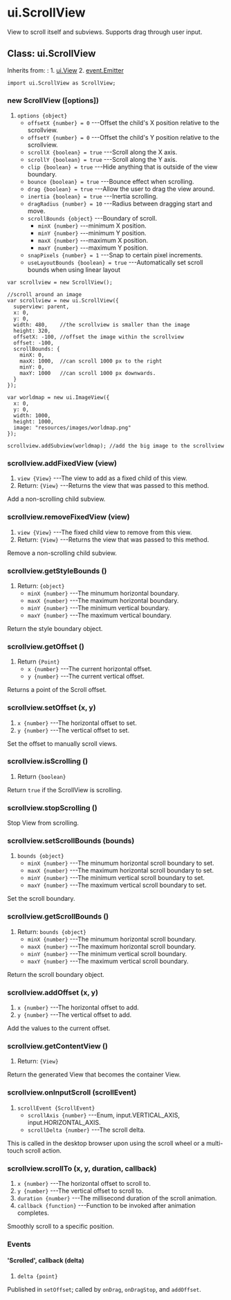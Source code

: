 # ui.ScrollView

View to scroll itself and subviews. Supports
drag through user input.

## Class: ui.ScrollView

Inherits from:
:    1. [ui.View](./ui-view.html)
     2. [event.Emitter](./event.html#class-event.emitter)

~~~
import ui.ScrollView as ScrollView;
~~~

### new ScrollView ([options])
1. `options {object}`
	* `offsetX {number} = 0` ---Offset the child's X position relative to the scrollview.
	* `offsetY {number} = 0` ---Offset the child's Y position relative to the scrollview.
	* `scrollX {boolean} = true` ---Scroll along the X axis.
	* `scrollY {boolean} = true` ---Scroll along the Y axis.
	* `clip {boolean} = true` ---Hide anything that is outside of the view boundary.
	* `bounce {boolean} = true` ---Bounce effect when scrolling.
	* `drag {boolean} = true` ---Allow the user to drag the view around.
	* `inertia {boolean} = true` ---Inertia scrolling.
	* `dragRadius {number} = 10` ---Radius between dragging start and move.
	* `scrollBounds {object}` ---Boundary of scroll.
		* `minX {number}` ---minimum X position.
		* `minY {number}` ---minimum Y position.
		* `maxX {number}` ---maximum X position.
		* `maxY {number}` ---maximum Y position.
	* `snapPixels {number} = 1` ---Snap to certain pixel increments.
	* `useLayoutBounds {boolean} = true` ---Automatically set scroll bounds when using linear layout

~~~
var scrollview = new ScrollView();
~~~

~~~
//scroll around an image
var scrollview = new ui.ScrollView({
  superview: parent,
  x: 0,
  y: 0,
  width: 480,    //the scrollview is smaller than the image
  height: 320,
  offsetX: -100, //offset the image within the scrollview
  offset: -100,
  scrollBounds: {
    minX: 0,
    maxX: 1000,  //can scroll 1000 px to the right
    minY: 0,
    maxY: 1000   //can scroll 1000 px downwards.
  }
});

var worldmap = new ui.ImageView({
  x: 0,
  y: 0,
  width: 1000,
  height: 1000,
  image: "resources/images/worldmap.png"
});

scrollview.addSubview(worldmap); //add the big image to the scrollview
~~~

### scrollview.addFixedView (view)
1. `view {View}` ---The view to add as a fixed child of this view.
2. Return: `{View}` ---Returns the view that was passed to this method.

Add a non-scrolling child subview.

### scrollview.removeFixedView (view)
1. `view {View}` ---The fixed child view to remove from this view.
2. Return: `{View}` ---Returns the view that was passed to this method.

Remove a non-scrolling child subview.

### scrollview.getStyleBounds ()
1. Return: `{object}`
	* `minX {number}` ---The minumum horizontal boundary.
	* `maxX {number}` ---The maximum horizontal boundary.
	* `minY {number}` ---The minimum vertical boundary.
	* `maxY {number}` ---The maximum vertical boundary.

Return the style boundary object.

### scrollview.getOffset ()
1. Return `{Point}`
	* `x {number}` ---The current horizontal offset.
	* `y {number}` ---The current vertical offset.

Returns a point of the Scroll offset.

### scrollview.setOffset (x, y)
1. `x {number}` ---The horizontal offset to set.
2. `y {number}` ---The vertical offset to set.

Set the offset to manually scroll views.

### scrollview.isScrolling ()
1. Return `{boolean}`

Return `true` if the ScrollView is scrolling.

### scrollview.stopScrolling ()

Stop View from scrolling.

### scrollview.setScrollBounds (bounds)
1. `bounds {object}`
	* `minX {number}` ---The minumum horizontal scroll boundary to set.
	* `maxX {number}` ---The maximum horizontal scroll boundary to set.
	* `minY {number}` ---The minimum vertical scroll boundary to set.
	* `maxY {number}` ---The maximum vertical scroll boundary to set.

Set the scroll boundary.

### scrollview.getScrollBounds ()
1. Return: `bounds {object}`
	* `minX {number}` ---The minumum horizontal scroll boundary.
	* `maxX {number}` ---The maximum horizontal scroll boundary.
	* `minY {number}` ---The minimum vertical scroll boundary.
	* `maxY {number}` ---The maximum vertical scroll boundary.

Return the scroll boundary object.

### scrollview.addOffset (x, y)
1. `x {number}` ---The horizontal offset to add.
2. `y {number}` ---The vertical offset to add.

Add the values to the current offset.

### scrollview.getContentView ()
1. Return: `{View}`

Return the generated View that becomes the container View.

### scrollview.onInputScroll (scrollEvent)
1. `scrollEvent {ScrollEvent}`
	* `scrollAxis {number}` ---Enum, input.VERTICAL_AXIS, input.HORIZONTAL_AXIS.
	* `scrollDelta {number}` ---The scroll delta.

This is called in the desktop browser upon using the scroll wheel or a multi-touch scroll action.

### scrollview.scrollTo (x, y, duration, callback)
1. `x {number}` ---The horizontal offset to scroll to.
2. `y {number}` ---The vertical offset to scroll to.
3. `duration {number}` ---The millisecond duration of the scroll animation.
4. `callback {function}` ---Function to be invoked after animation completes.

Smoothly scroll to a specific position.


### Events

#### \'Scrolled\', callback (delta)
1. `delta {point}`

Published in `setOffset`; called by `onDrag`, `onDragStop`, and `addOffset`.
